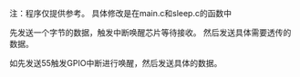 注：程序仅提供参考。
具体修改是在main.c和sleep.c的函数中

先发送一个字节的数据，触发中断唤醒芯片等待接收。
然后发送具体需要透传的数据。

如先发送55触发GPIO中断进行唤醒，然后发送具体的数据。
